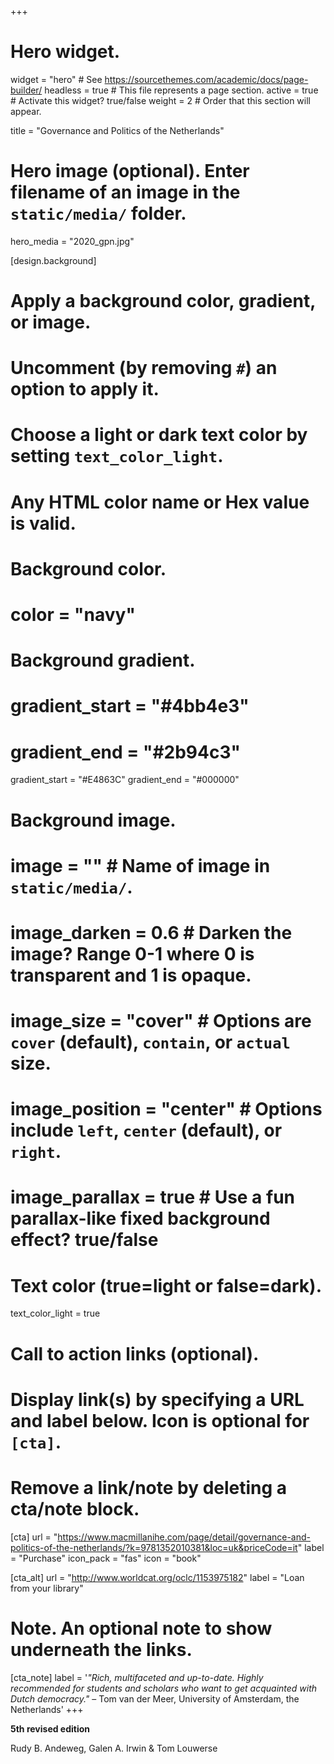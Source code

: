 +++
# Hero widget.
widget = "hero"  # See https://sourcethemes.com/academic/docs/page-builder/
headless = true  # This file represents a page section.
active = true  # Activate this widget? true/false
weight = 2  # Order that this section will appear.

title = "Governance and Politics of the Netherlands"

# Hero image (optional). Enter filename of an image in the `static/media/` folder.
hero_media = "2020_gpn.jpg"

[design.background]
  # Apply a background color, gradient, or image.
  #   Uncomment (by removing `#`) an option to apply it.
  #   Choose a light or dark text color by setting `text_color_light`.
  #   Any HTML color name or Hex value is valid.

  # Background color.
  # color = "navy"
  
  # Background gradient.
  # gradient_start = "#4bb4e3"
  # gradient_end = "#2b94c3"
  gradient_start = "#E4863C"
  gradient_end = "#000000"
  

  # Background image.
  # image = ""  # Name of image in `static/media/`.
  # image_darken = 0.6  # Darken the image? Range 0-1 where 0 is transparent and 1 is opaque.
  # image_size = "cover"  #  Options are `cover` (default), `contain`, or `actual` size.
  # image_position = "center"  # Options include `left`, `center` (default), or `right`.
  # image_parallax = true  # Use a fun parallax-like fixed background effect? true/false
  
  # Text color (true=light or false=dark).
  text_color_light = true

# Call to action links (optional).
#   Display link(s) by specifying a URL and label below. Icon is optional for `[cta]`.
#   Remove a link/note by deleting a cta/note block.
[cta]
  url = "https://www.macmillanihe.com/page/detail/governance-and-politics-of-the-netherlands/?k=9781352010381&loc=uk&priceCode=it"
  label = "Purchase"
  icon_pack = "fas"
  icon = "book"
  
[cta_alt]
  url = "http://www.worldcat.org/oclc/1153975182"
  label = "Loan from your library"

# Note. An optional note to show underneath the links.
[cta_note]
  label = '*"Rich, multifaceted and up-to-date. Highly recommended for students and scholars who want to get acquainted with Dutch democracy."* – Tom van der Meer, University of Amsterdam, the Netherlands'
+++

**5th revised edition**

Rudy B. Andeweg, Galen A. Irwin & Tom Louwerse
